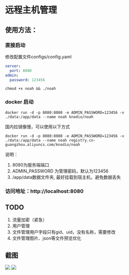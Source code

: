 # 远程主机管理
## 使用方法：

### 直接启动
修改配置文件configs/config.yaml
```yaml
server:
  port: 8080
admin:
  password: 123456
```
```shell
chmod +x noah && ./noah
```

### docker 启动
```shell
docker run -d -p 8080:8080 -e ADMIN_PASSWORD=123456 -v ./data:/app/data --name noah knodio/noah
```
国内拉镜像慢，可以使用以下方式
```shell
docker run -d -p 8080:8080 -e ADMIN_PASSWORD=123456 -v ./data:/app/data --name noah registry.cn-guangzhou.aliyuncs.com/knodio/noah
```
说明：
1. 8080为服务端端口
2. ADMIN_PASSWORD 为管理密码，默认为123456
3. /app/data数据文件夹, 最好挂载到宿主机，避免数据丢失

### 访问地址：http://localhost:8080

## TODO
1. 流量加密（紧急）
2. 用户管理
3. 文件管理用户字段只有gid、uid，没有名称，需要修改
4. 文件管理图片、json等文件预览优化

## 截图
![](https://github.com/Tudyha/noah/blob/main/doc/client-list.png?raw=true)
![](https://github.com/Tudyha/noah/blob/main/doc/console.jpeg?raw=true)
